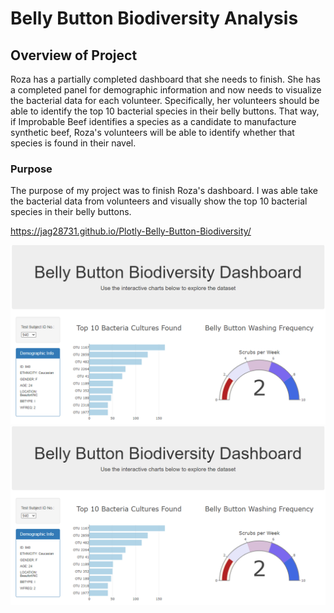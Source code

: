 # Belly Button Biodiversity Analysis

## Overview of Project

Roza has a partially completed dashboard that she needs to finish. She has a completed panel for demographic information and now needs to visualize the bacterial data for each volunteer. Specifically, her volunteers should be able to identify the top 10 bacterial species in their belly buttons. That way, if Improbable Beef identifies a species as a candidate to manufacture synthetic beef, Roza's volunteers will be able to identify whether that species is found in their navel.

### Purpose

The purpose of my project was to finish Roza's dashboard. I was able take the bacterial data from volunteers and visually show the top 10 bacterial species in their belly buttons. 

https://jag28731.github.io/Plotly-Belly-Button-Biodiversity/

![Belly Button1](https://github.com/jag28731/Plotly-Belly-Button-Biodiversity/blob/main/Resources/BellyButton1.png)
![Belly Button2](https://github.com/jag28731/Plotly-Belly-Button-Biodiversity/blob/main/Resources/BellyButton1.png)

